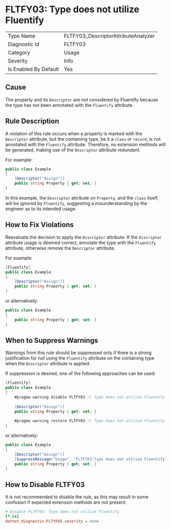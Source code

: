 # FLTFY03: Type does not utilize Fluentify

<table>
<tr>
  <td>Type Name</td>
  <td>FLTFY03_DescriptorAttributeAnalyzer</td>
</tr>
<tr>
  <td>Diagnostic Id</td>
  <td>FLTFY03</td>
</tr>
<tr>
  <td>Category</td>
  <td>Usage</td>
</tr>
<tr>
  <td>Severity</td>
  <td>Info</td>
</tr>
<tr>
  <td>Is Enabled By Default</td>
  <td>Yes</td>
</tr>
</table>

## Cause

The property and its `Descriptor` are not considered by Fluentify because the type has not been annotated with the `Fluentify` attribute.

## Rule Description

A violation of this rule occurs when a property is marked with the `Descriptor` attribute, but the containing type, be it a `class` or `record`, is not annotated with the `Fluentify` attribute. Therefore, no extension methods will be generated, making use of the `Descriptor` attribute redundant.

For example:

```csharp
public class Example
{
    [Descriptor("Assign")]
    public string Property { get; set; }
}
```

In this example, the `Descriptor` attribute on `Property`, and the `class` itself, will be ignored by `Fluentify`, suggesting a misunderstanding by the engineer as to its intended usage.

## How to Fix Violations

Reevaluate the decision to apply the `Discriptor` attribute. If the `Discriptor` attribute usage is deemed correct, annotate the type with the `Fluentify` attribute, otherwise remove the `Descriptor` attribute.

For example:

```csharp
[Fluentify]
public class Example
{
    [Descriptor("Assign")]
    public string Property { get; set; }
}
```
or alternatively:

```csharp
public class Example
{
    public string Property { get; set; }
}
```

## When to Suppress Warnings

Warnings from this rule should be suppressed only if there is a strong justification for not using the `Fluentify` attribute on the containing type when the `Discriptor` attribute is applied.

If suppression is desired, one of the following approaches can be used:

```csharp
[Fluentify]
public class Example
{
    #pragma warning disable FLTFY03 // Type does not utilize Fluentify
    
    [Descriptor("Assign")]
    public string Property { get; set; }
    
    #pragma warning restore FLTFY03 // Type does not utilize Fluentify
}
```

or alternatively:

```csharp
public class Example
{
    [Descriptor("Assign")]
    [SuppressMessage("Usage", "FLTFY03:Type does not utilize Fluentify", Justification = "Explanation for suppression")]
    public string Property { get; set; }
}
```

## How to Disable FLTFY03

It is not recommended to disable the rule, as this may result in some confusion if expected extension methods are not present.

```ini
# Disable FLTFY03: Type does not utilize Fluentify
[*.cs]
dotnet_diagnostic.FLTYF03.severity = none
```